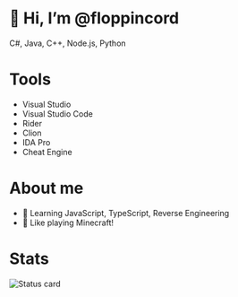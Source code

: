 # 👋 Hi, I’m @floppincord
C#, Java, C++, Node.js, Python

# Tools
- Visual Studio
- Visual Studio Code
- Rider
- Clion
- IDA Pro
- Cheat Engine

# About me
- 🌱 Learning JavaScript, TypeScript, Reverse Engineering
- 💞️ Like playing Minecraft!

# Stats
 ![Status card](https://github-readme-stats.vercel.app/api?username=floppincord)
